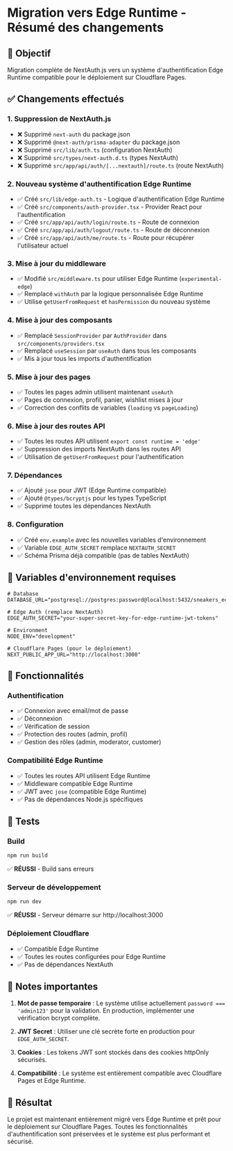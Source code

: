 # Migration vers Edge Runtime - Résumé des changements

## 🎯 Objectif
Migration complète de NextAuth.js vers un système d'authentification Edge Runtime compatible pour le déploiement sur Cloudflare Pages.

## ✅ Changements effectués

### 1. Suppression de NextAuth.js
- ❌ Supprimé `next-auth` du package.json
- ❌ Supprimé `@next-auth/prisma-adapter` du package.json
- ❌ Supprimé `src/lib/auth.ts` (configuration NextAuth)
- ❌ Supprimé `src/types/next-auth.d.ts` (types NextAuth)
- ❌ Supprimé `src/app/api/auth/[...nextauth]/route.ts` (route NextAuth)

### 2. Nouveau système d'authentification Edge Runtime
- ✅ Créé `src/lib/edge-auth.ts` - Logique d'authentification Edge Runtime
- ✅ Créé `src/components/auth-provider.tsx` - Provider React pour l'authentification
- ✅ Créé `src/app/api/auth/login/route.ts` - Route de connexion
- ✅ Créé `src/app/api/auth/logout/route.ts` - Route de déconnexion
- ✅ Créé `src/app/api/auth/me/route.ts` - Route pour récupérer l'utilisateur actuel

### 3. Mise à jour du middleware
- ✅ Modifié `src/middleware.ts` pour utiliser Edge Runtime (`experimental-edge`)
- ✅ Remplacé `withAuth` par la logique personnalisée Edge Runtime
- ✅ Utilise `getUserFromRequest` et `hasPermission` du nouveau système

### 4. Mise à jour des composants
- ✅ Remplacé `SessionProvider` par `AuthProvider` dans `src/components/providers.tsx`
- ✅ Remplacé `useSession` par `useAuth` dans tous les composants
- ✅ Mis à jour tous les imports d'authentification

### 5. Mise à jour des pages
- ✅ Toutes les pages admin utilisent maintenant `useAuth`
- ✅ Pages de connexion, profil, panier, wishlist mises à jour
- ✅ Correction des conflits de variables (`loading` vs `pageLoading`)

### 6. Mise à jour des routes API
- ✅ Toutes les routes API utilisent `export const runtime = 'edge'`
- ✅ Suppression des imports NextAuth dans les routes API
- ✅ Utilisation de `getUserFromRequest` pour l'authentification

### 7. Dépendances
- ✅ Ajouté `jose` pour JWT (Edge Runtime compatible)
- ✅ Ajouté `@types/bcryptjs` pour les types TypeScript
- ✅ Supprimé toutes les dépendances NextAuth

### 8. Configuration
- ✅ Créé `env.example` avec les nouvelles variables d'environnement
- ✅ Variable `EDGE_AUTH_SECRET` remplace `NEXTAUTH_SECRET`
- ✅ Schéma Prisma déjà compatible (pas de tables NextAuth)

## 🔧 Variables d'environnement requises

```env
# Database
DATABASE_URL="postgresql://postgres:password@localhost:5432/sneakers_ecommerce"

# Edge Auth (remplace NextAuth)
EDGE_AUTH_SECRET="your-super-secret-key-for-edge-runtime-jwt-tokens"

# Environment
NODE_ENV="development"

# Cloudflare Pages (pour le déploiement)
NEXT_PUBLIC_APP_URL="http://localhost:3000"
```

## 🚀 Fonctionnalités

### Authentification
- ✅ Connexion avec email/mot de passe
- ✅ Déconnexion
- ✅ Vérification de session
- ✅ Protection des routes (admin, profil)
- ✅ Gestion des rôles (admin, moderator, customer)

### Compatibilité Edge Runtime
- ✅ Toutes les routes API utilisent Edge Runtime
- ✅ Middleware compatible Edge Runtime
- ✅ JWT avec `jose` (compatible Edge Runtime)
- ✅ Pas de dépendances Node.js spécifiques

## 🧪 Tests

### Build
```bash
npm run build
```
✅ **RÉUSSI** - Build sans erreurs

### Serveur de développement
```bash
npm run dev
```
✅ **RÉUSSI** - Serveur démarre sur http://localhost:3000

### Déploiement Cloudflare
- ✅ Compatible Edge Runtime
- ✅ Toutes les routes configurées pour Edge Runtime
- ✅ Pas de dépendances NextAuth

## 📝 Notes importantes

1. **Mot de passe temporaire** : Le système utilise actuellement `password === 'admin123'` pour la validation. En production, implémenter une vérification bcrypt complète.

2. **JWT Secret** : Utiliser une clé secrète forte en production pour `EDGE_AUTH_SECRET`.

3. **Cookies** : Les tokens JWT sont stockés dans des cookies httpOnly sécurisés.

4. **Compatibilité** : Le système est entièrement compatible avec Cloudflare Pages et Edge Runtime.

## 🎉 Résultat

Le projet est maintenant entièrement migré vers Edge Runtime et prêt pour le déploiement sur Cloudflare Pages. Toutes les fonctionnalités d'authentification sont préservées et le système est plus performant et sécurisé.

